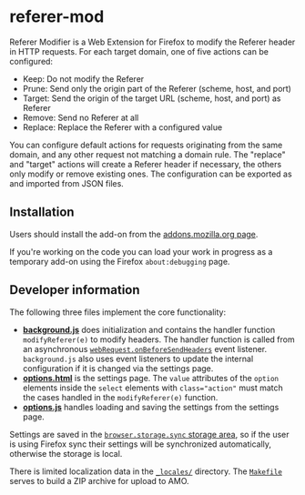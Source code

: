 # referer-mod

Referer Modifier is a Web Extension for Firefox to modify the Referer header in HTTP requests. For each target domain, one of five actions can be configured:

* Keep: Do not modify the Referer
* Prune: Send only the origin part of the Referer (scheme, host, and port)
* Target: Send the origin of the target URL (scheme, host, and port) as Referer
* Remove: Send no Referer at all
* Replace: Replace the Referer with a configured value

You can configure default actions for requests originating from the same domain, and any other request not matching a domain rule. The "replace" and "target" actions will create a Referer header if necessary, the others only modify or remove existing ones. The configuration can be exported as and imported from JSON files.

## Installation

Users should install the add-on from the [addons.mozilla.org page](https://addons.mozilla.org/firefox/addon/referer-modifier/).

If you're working on the code you can load your work in progress as a temporary add-on using the Firefox `about:debugging` page.

## Developer information

The following three files implement the core functionality:

* [**background.js**](./background.js) does initialization and contains the handler function `modifyReferer(e)` to
modify headers. The handler function is called from an asynchronous [`webRequest.onBeforeSendHeaders`](https://developer.mozilla.org/en-US/docs/Mozilla/Add-ons/WebExtensions/API/webRequest/onBeforeSendHeaders) event listener. `background.js` also uses event listeners to update the internal configuration if it is changed via the settings page.
* [**options.html**](./options.html) is the settings page. The `value` attributes of the `option` elements inside the `select` elements with `class="action"` must match the cases handled in the `modifyReferer(e)` function.
* [**options.js**](./options.js) handles loading and saving the settings from the settings page.

Settings are saved in the [`browser.storage.sync` storage area](https://developer.mozilla.org/en-US/docs/Mozilla/Add-ons/WebExtensions/API/storage/sync), so if the user is using Firefox sync their settings will be synchronized automatically, otherwise the storage is local.

There is limited localization data in the [`_locales/`](./_locales/) directory. The [`Makefile`](./Makefile) serves to build a ZIP archive for upload to AMO.
